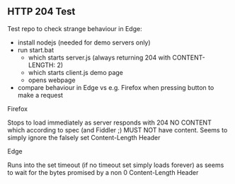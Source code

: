 HTTP 204 Test
-------------

Test repo to check strange behaviour in Edge:

- install nodejs (needed for demo servers only)
- run start.bat
    - which starts server.js (always returning 204 with CONTENT-LENGTH: 2)
    - which starts client.js demo page
    - opens webpage
- compare behaviour in Edge vs e.g. Firefox when pressing button to make a request

Firefox

Stops to load immediately as server responds with 204 NO CONTENT which according
to spec (and Fiddler ;) MUST NOT have content. Seems to simply ignore the 
falsely set Content-Length Header

Edge

Runs into the set timeout (if no timeout set simply loads forever) as seems to 
wait for the bytes promised by a non 0 Content-Length Header
